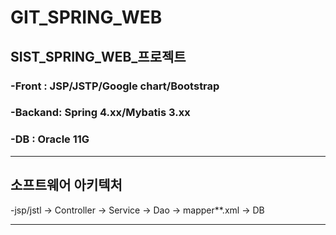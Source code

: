 # GIT_SPRING_WEB
## SIST_SPRING_WEB_프로젝트

### -Front  : JSP/JSTP/Google chart/Bootstrap  
### -Backand: Spring 4.xx/Mybatis 3.xx  
### -DB     : Oracle 11G  
***

## 소프트웨어 아키텍처  
-jsp/jstl -> Controller -> Service -> Dao -> mapper**.xml  -> DB  
***

